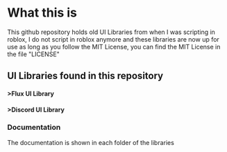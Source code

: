 # What this is
This github repository holds old UI Libraries from when I was scripting in roblox, I do not script in roblox anymore and these libraries are now up for use as long as you follow the MIT License, you can find the MIT License in the file "LICENSE"

## UI Libraries found in this repository
#### >Flux UI Library <br />
#### >Discord UI Library <br />

### Documentation
The documentation is shown in each folder of the libraries
